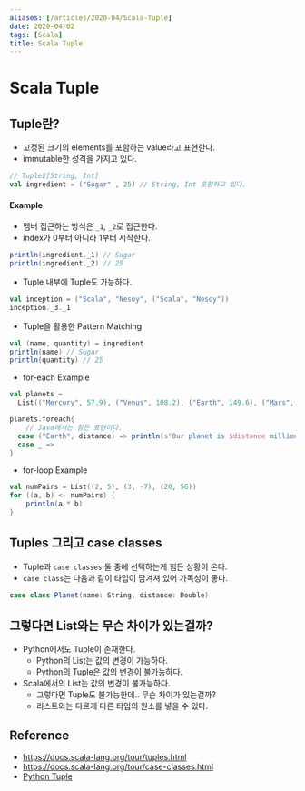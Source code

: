 ```yaml
---
aliases: [/articles/2020-04/Scala-Tuple]
date: 2020-04-02
tags: [Scala]
title: Scala Tuple
---
```

# Scala Tuple
## Tuple란?
- 고정된 크기의 elements를 포함하는 value라고 표현한다.
- immutable한 성격을 가지고 있다.

```scala
// Tuple2[String, Int]
val ingredient = ("Sugar" , 25) // String, Int 포함하고 있다.
```

#### Example
- 멤버 접근하는 방식은 `_1`, `_2`로 접근한다.
- index가 0부터 아니라 1부터 시작한다.

```scala
println(ingredient._1) // Sugar
println(ingredient._2) // 25
```

- Tuple 내부에 Tuple도 가능하다.

```scala
val inception = ("Scala", "Nesoy", ("Scala", "Nesoy"))
inception._3._1
```

- Tuple을 활용한 Pattern Matching

```scala
val (name, quantity) = ingredient
println(name) // Sugar
println(quantity) // 25
```

- for-each Example

```scala
val planets =
  List(("Mercury", 57.9), ("Venus", 108.2), ("Earth", 149.6), ("Mars", 227.9), ("Jupiter", 778.3))

planets.foreach{
    // Java에서는 힘든 표현이다.
  case ("Earth", distance) => println(s"Our planet is $distance million kilometers from the sun")
  case _ =>
}
```

- for-loop Example

```scala
val numPairs = List((2, 5), (3, -7), (20, 56))
for ((a, b) <- numPairs) {
    println(a * b)
}
```

## Tuples 그리고 case classes
- Tuple과 `case classes` 둘 중에 선택하는게 힘든 상황이 온다.
- `case class`는 다음과 같이 타입이 담겨져 있어 가독성이 좋다.
```scala
case class Planet(name: String, distance: Double)
```

## 그렇다면 List와는 무슨 차이가 있는걸까?
- Python에서도 Tuple이 존재한다.
    - Python의 List는 값의 변경이 가능하다.
    - Python의 Tuple은 값의 변경이 불가능하다.
- Scala에서의 List는 값의 변경이 불가능하다.
    - 그렇다면 Tuple도 불가능한데.. 무슨 차이가 있는걸까?
    - 리스트와는 다르게 다른 타입의 원소를 넣을 수 있다.


## Reference
- <https://docs.scala-lang.org/tour/tuples.html>
- <https://docs.scala-lang.org/tour/case-classes.html>
- [Python Tuple](https://wikidocs.net/15)
